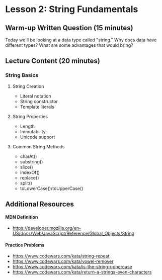 # Lesson 2: String Fundamentals

## Warm-up Written Question (15 minutes)

Today we'll be looking at a data type called "string." Why does data have different types? What are some advantages that would bring?

## Lecture Content (20 minutes)

### String Basics

1. String Creation

   - Literal notation
   - String constructor
   - Template literals

2. String Properties

   - Length
   - Immutability
   - Unicode support

3. Common String Methods
   - charAt()
   - substring()
   - slice()
   - indexOf()
   - replace()
   - split()
   - toLowerCase()/toUpperCase()

## Additional Resources

#### MDN Definition

- https://developer.mozilla.org/en-US/docs/Web/JavaScript/Reference/Global_Objects/String

#### Practice Problems

- https://www.codewars.com/kata/string-repeat
- https://www.codewars.com/kata/vowel-remover
- https://www.codewars.com/kata/is-the-string-uppercase
- https://www.codewars.com/kata/return-a-strings-even-characters
